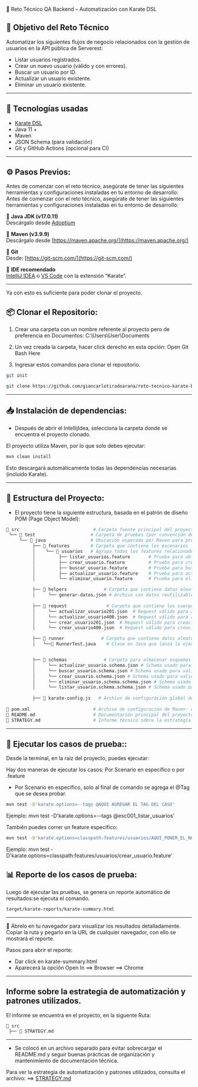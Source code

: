   🧪 Reto Técnico QA Backend – Automatización con Karate DSL
  ##  🎯 Objetivo del Reto Técnico

Automatizar los siguientes flujos de negocio relacionados con la gestión de usuarios en la API pública de Serverest:


- Listar usuarios registrados.
- Crear un nuevo usuario (válido y con errores).
- Buscar un usuario por ID.
- Actualizar un usuario existente.
- Eliminar un usuario existente.
---

##  🚀 Tecnologías usadas

- [Karate DSL](https://karatelabs.io/)
- Java 11 +
- Maven
- JSON Schema (para validación)
- Git y GitHub Actions (opcional para CI)
---

## ⚙️ Pasos Previos:
Antes de comenzar con el reto técnico,  asegúrate de tener las siguientes herramientas y configuraciones instaladas en tu entorno de desarrollo:
Antes de comenzar con el reto técnico, asegúrate de tener las siguientes herramientas y configuraciones instaladas en tu entorno de desarrollo:

🔧 **Java JDK (v17.0.11)**  
Descárgalo desde [Adoptium](https://adoptium.net/)

🔧 **Maven (v3.9.9)**  
Descárgalo desde [https://maven.apache.org/](https://maven.apache.org/)

🔧 **Git**  
Desde: [https://git-scm.com/](https://git-scm.com/)

🔧 **IDE recomendado**  
[IntelliJ IDEA](https://www.jetbrains.com/idea/) o [VS Code](https://code.visualstudio.com/) con la extensión “Karate”.

---
Ya con esto es suficiente para poder clonar el proyecto.
## 📦 Clonar el Repositorio:

1. Crear una carpeta con un nombre referente al proyecto pero de preferencia en Documentos: C:\Users\User\Documents

2. Un vez creada la carpeta, hacer click derecho en esta opción:  Open Git Bash Here

3. Ingresar estos comandos para clonar el repositorio.
```bash  
git init
 ```
 ```bash  
git clone https://github.com/giancarlotiradoarana/reto-tecnico-karate-backend.git
 ```
---

## 📥 Instalación de dependencias:

- Después de abrir el IntellijIdea, selecciona la carpeta donde se encuentra el proyecto clonado.

El proyecto utiliza Maven, por lo que solo debes ejecutar:


```bash  
mvn clean install
 ```

Esto descargará automáticamente todas las dependencias necesarias (incluido Karate).

---
## 📁 Estructura del Proyecto:
- El proyecto tiene la siguiente estructura, basada en el patrón de diseño POM (Page Object Model):

```bash
📁 src                            # Carpeta fuente principal del proyecto
 └── 📁 test                     # Carpeta de pruebas (por convención de Maven)
     └── 📁 java                 # Ubicación esperada por Maven para pruebas en Java
          ├── 📁 features        # Carpeta que contiene los escenarios funcionales escritos en Gherkin
          │    └── 📁 usuarios   # Agrupa todos los features relacionados a pruebas del endpoint /usuarios
          │         ├── listar_usuarios.feature       # Prueba para obtener todos los usuarios (GET /usuarios)
          │         ├── crear_usuario.feature         # Prueba para crear un nuevo usuario (POST /usuarios)
          │         ├── buscar_usuario.feature        # Prueba para buscar un usuario por ID (GET /usuarios/{id})
          │         ├── actualizar_usuario.feature    # Prueba para actualizar un usuario existente (PUT /usuarios/{id})
          │         └── eliminar_usuario.feature      # Prueba para eliminar un usuario existente (DELETE /usuarios/{id})

          ├── 📁 helpers              # Carpeta que contiene datos aleatorios
          │     └── generar-datos.json # Archivo con datos reutilizables
          
          ├── 📁 request               # Carpeta que contiene los cuerpos (JSON) de las peticiones
          │     └── actualizar_usuario201.json  # Request válido para actualización de usuario (HTTP 201)
          │     └── actualizar_usuario400.json  # Request válido para actualización de usuario (HTTP 400)
          │     └── crear_usuario201.json  # Request válido para creación de usuario (HTTP 201)
          │     └── crear_usuario400.json  # Request válido para creación de usuario (HTTP 201)

          ├── 📁 runner              # Carpeta que contiene datos aleatorios
          │   └──📄 RunnerTest.java    # Clase en Java que lanza la ejecución de los tests Karate desde Maven o IDE


          ├── 📁 schemas              # Carpeta para almacenar esquemas JSON para validar estructuras de respuesta
          │     └── actualizar_usuario.schema.json # Schema usado para validar la estructura del JSON de actualizar_usuario 
          │     └── buscar_usuario.schema.json # Schema usado para validar la estructura del JSON de buscar_usuario
          │     └── crear_usuario.schema.json # Schema usado para validar la estructura del JSON de crear_usuario 
          │     └── eliminar_usuario.schema.schema.json # Schema usado para validar la estructura del JSON de eliminar_usuario 
          │     └── listar_usuario.schema.schema.json # Schema usado para validar la estructura del JSON de listar_usuario 
          
          ├── 📄 karate-config.js   # Archivo de configuración global de Karate (URLs base, headers, etc.)
           
📄 pom.xml                        # Archivo de configuración de Maven: define dependencias (Karate, plugins, JUnit, etc.)
📄 README.md                      # Documentación principal del proyecto (setup, ejecución, estructura, etc.)
📄 STRATEGY.md                    # Informe técnico sobre la estrategia de automatización, patrones aplicados y convenciones
```
---

##  🧪 Ejecutar los casos de prueba::


Desde la terminal, en la raíz del proyecto, puedes ejecutar:

Hay dos maneras de ejecutar los casos: Por Scenario en específico o por .feature

- Por Scenario en específico, solo al final de comando se agrega el @Tag que se desea probar.


```bash  
mvn test -D'karate.options=--tags @AQUI AGREGAR EL TAG DEL CASO'
 ```
Ejemplo:   mvn test -D'karate.options=--tags @esc001_listar_usuarios'

También puedes correr un feature específico:
```bash  
mvn test -D'karate.options=classpath:features/usuarios/AQUI_PONER_EL_NOMBRE_DEL_FEATURE.feature'
 ```
Ejemplo:   mvn test -D'karate.options=classpath:features/usuarios/crear_usuario.feature'

## 📊 Reporte de los casos de prueba:

Luego de ejecutar las pruebas, se genera un reporte automático de resultados:se ejecuta el comando.

```bash  
target/karate-reports/karate-summary.html
 ```
---

🔎 Ábrelo en tu navegador para visualizar los resultados detalladamente.
Copiar la ruta y pegarlo en la URL de cualquier navegador, con ello se mostrará el reporte.

Pasos para abrir el reporte:
- Dar click en karate-summary.html
- Aparecerá la opción Open In  ==> Browser ==> Chrome
---
## Informe sobre la estrategia de automatización y patrones utilizados.

El informe se encuentra en el proyecto, en la siguente Ruta:
```bash
📁 src             
 ├── 📄 STRATEGY.md  
  ```
  ---
- Se colocó en un archivo separado para evitar sobrecargar el README.md y seguir buenas prácticas de organización y mantenimiento de documentación técnica.

Para ver la estrategia de automatización y patrones utilizados, consulta el archivo: ==>  [STRATEGY.md](./STRATEGY.md)
